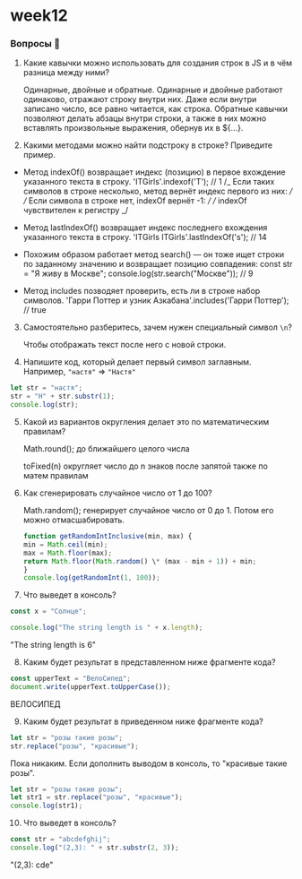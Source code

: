# week12

### Вопросы 💎

1. Какие кавычки можно использовать для создания строк в JS и в чём разница между ними?

   Одинарные, двойные и обратные. Одинарные и двойные работают одинаково, отражают строку внутри них. Даже если внутри записано число, все равно читается, как строка. Обратные кавычки позволяют делать абзацы внутри строки, а также в них можно вставлять произвольные выражения, обернув их в ${…}.

2. Какими методами можно найти подстроку в строке? Приведите пример.

- Метод indexOf() возвращает индекс (позицию) в первое вхождение указанного текста в строку.
  'ITGirls'.indexof('T'); // 1
  /_ Если таких символов в строке несколько,
  метод вернёт индекс первого из них: _/
  /_ Если символа в строке нет, indexOf вернёт -1: _/
  /_ indexOf чувствителен к регистру _/

- Метод lastIndexOf() возвращает индекс последнего вхождения указанного текста в строку.
  'ITGirls ITGirls'.lastIndexOf('s'); // 14

- Похожим образом работает метод search() — он тоже ищет строки по заданному значению и возвращает позицию совпадения:
  const str = "Я живу в Москве";
  console.log(str.search("Москве")); // 9

- Метод includes позводяет проверить, есть ли в строке набор символов.
  'Гарри Поттер и узник Азкабана'.includes('Гарри Поттер'); // true

3. Самостоятельно разберитесь, зачем нужен специальный символ `\n`?

   Чтобы отображать текст после него с новой строки.

4. Напишите код, который делает первый символ заглавным. Например, `"настя"` ⇒ `"Настя"`

```jsx
let str = "настя";
str = "Н" + str.substr(1);
console.log(str);
```

5. Какой из вариантов округления делает это по математическим правилам?

   Math.round(); до ближайшего целого числа

   toFixed(n) округляет число до n знаков после запятой также по матем правилам

6. Как сгенерировать случайное число от 1 до 100?

   Math.random(); генерирует случайное число от 0 до 1. Потом его можно отмасшабировать.

   ```jsx
   function getRandomIntInclusive(min, max) {
   min = Math.ceil(min);
   max = Math.floor(max);
   return Math.floor(Math.random() \* (max - min + 1)) + min;
   }
   console.log(getRandomInt(1, 100));
   ```

7. Что выведет в консоль?

```jsx
const x = "Солнце";

console.log("The string length is " + x.length);
```

"The string length is 6"

8. Каким будет результат в представленном ниже фрагменте кода?

```jsx
const upperText = "ВелоСипед";
document.write(upperText.toUpperCase());
```

ВЕЛОСИПЕД

9. Каким будет результат в приведенном ниже фрагменте кода?

```jsx
let str = "розы такие розы";
str.replace("розы", "красивые");
```

Пока никаким. Если дополнить выводом в консоль, то "красивые такие розы".

```jsx
let str = "розы такие розы";
let str1 = str.replace("розы", "красивые");
console.log(str1);
```

10. Что выведет в консоль?

```jsx
const str = "abcdefghij";
console.log("(2,3): " + str.substr(2, 3));
```

"(2,3): cde"

